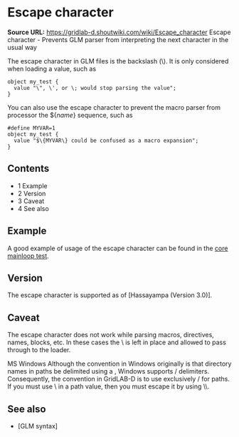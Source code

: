 # Escape character

**Source URL:** https://gridlab-d.shoutwiki.com/wiki/Escape_character
Escape character \- Prevents GLM parser from interpreting the next character in the usual way 

The escape character in GLM files is the backslash (\\). It is only considered when loading a value, such as 
    
    
    object my_test {
      value "\", \', or \; would stop parsing the value";
    }
    

You can also use the escape character to prevent the macro parser from processor the ${_name_} sequence, such as 
    
    
    #define MYVAR=1
    object my_test {
      value "$\{MYVAR\} could be confused as a macro expansion"; 
    }
    

## Contents

  * 1 Example
  * 2 Version
  * 3 Caveat
  * 4 See also
## Example

A good example of usage of the escape character can be found in the [core mainloop test](http://gridlab-d.svn.sourceforge.net/viewvc/gridlab-d/trunk/core/autotest/test_exec_mainloop.glm). 

## Version

The escape character is supported as of [Hassayampa (Version 3.0)]. 

## Caveat

The escape character does not work while parsing macros, directives, names, blocks, etc. In these cases the \ is left in place and allowed to pass through to the loader. 

MS Windows
    Although the convention in Windows originally is that directory names in paths be delimited using a \, Windows supports / delimiters. Consequently, the convention in GridLAB-D is to use exclusively / for paths. If you must use \ in a path value, then you must escape it by using \\\\.

## See also

  * [GLM syntax]

